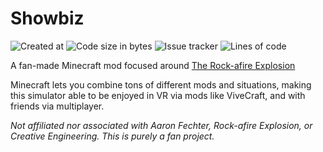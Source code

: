 # Showbiz

![Created at](https://img.shields.io/github/created-at/FlooferLand/Showbiz-Mod?style=plastic&logo=github&link=https://github.com/FlooferLand/Showbiz-Mod)
![Code size in bytes](https://img.shields.io/github/languages/code-size/FlooferLand/showbiz?style=plastic&color=brightgreen&link=https://github.com/FlooferLand/showbiz)
![Issue tracker](https://img.shields.io/github/issues/FlooferLand/showbiz?style=plastic&link=https://github.com/FlooferLand/showbiz/issues)
![Lines of code](https://img.shields.io/github/lines/FlooferLand/showbiz?style=plastic&link=https://github.com/FlooferLand/showbiz)

A fan-made Minecraft mod focused around [The Rock-afire Explosion](https://www.youtube.com/watch?v=8SeSavNd9_c&list=PLB8A625C54121DA04)

Minecraft lets you combine tons of different mods and situations, making this simulator able to be enjoyed in VR via mods like ViveCraft, and with friends via multiplayer.

_Not affiliated nor associated with Aaron Fechter, Rock-afire Explosion, or Creative Engineering. This is purely a fan project._
